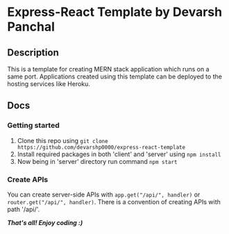 # Express-React Template by Devarsh Panchal

## Description

This is a template for creating MERN stack application which runs on a same port. Applications created using this template can be deployed to the hosting services like Heroku. 

## Docs

### Getting started

1. Clone this repo using `git clone https://github.com/devarshp0000/express-react-template`
2. Install required packages in both 'client' and 'server' using `npm install`
3. Now being in 'server' directory run command `npm start`

### Create APIs

You can create server-side APIs with `app.get("/api/", handler)` or `router.get("/api/", handler)`. There is a convention of creating APIs with path '/api/'.

*__That's all! Enjoy coding :)__*

